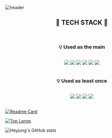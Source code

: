 ![header](https://capsule-render.vercel.app/api?type=waving&color=auto&height=250&section=header&text=I'm%20녜정&fontSize=85)

<div align=center>

## 🚧 TECH STACK 🚧

</br>

### 💡 Used as the main

</br>

  <img src='https://img.shields.io/badge/node-518d7d?style=flat&logo=Node.js&logoColor=white'>
  <img src='https://img.shields.io/badge/Express-f8ca8f?style=flat&logo=express&logoColor=white'>
  <img src='https://img.shields.io/badge/JavaScript-ffcc00?style=flat&logo=javascript&logoColor=white'>
  <img src='https://img.shields.io/badge/php-04558A?style=flat&logo=php&logoColor=white'>
  <img src="https://img.shields.io/badge/MySql-586fab?style=flat&logo=mysql&logoColor=white"/>
  <img src="https://img.shields.io/badge/redis-d65353?style=flat&logo=redis&logoColor=white"/>

  </br>

  </br>

### 💡 Used as least once

</br>

  <img src="https://img.shields.io/badge/Docker-4465c0?style=flat&logo=docker&logoColor=white"/>
  <img src="https://img.shields.io/badge/MongoDB-21aca9?style=flat&logo=mongodb&logoColor=white"/>
  <img src="https://img.shields.io/badge/Vue-01B257?style=flat&logo=vue.js&logoColor=white"/>
  <img src="https://img.shields.io/badge/html-fe8d6f?style=flat&logo=html5&logoColor=white"/>

</div>

</br>

[![Readme Card](https://github-readme-stats.vercel.app/api/pin/?username=yoonheyjung&theme=tokyonight&repo=badwords-ko)](https://github.com/yoonheyjung/badwords-ko)

[![Top Langs](https://github-readme-stats.vercel.app/api/top-langs/?username=yoonheyjung&theme=onedark&layout=compact)](https://github.com/yoonheyjung/badwords-ko)

![Heyjung's GitHub stats](https://github-readme-stats.vercel.app/api?username=yoonheyjung&show_icons=true&theme=noctis_minimus)

